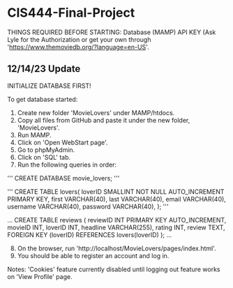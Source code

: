 # CIS444-Final-Project

THINGS REQUIRED BEFORE STARTING:
Database (MAMP)
API KEY (Ask Lyle for the Authorization or get your own through 'https://www.themoviedb.org/?language=en-US'.

## 12/14/23 Update
INITIALIZE DATABASE FIRST!

To get database started:
1. Create new folder 'MovieLovers' under MAMP/htdocs. 
2. Copy all files from GitHub and paste it under the new folder, 'MovieLovers'.
3. Run MAMP.
4. Click on 'Open WebStart page'.
5. Go to phpMyAdmin.
6. Click on 'SQL' tab.
7. Run the following queries in order:

'''
CREATE DATABASE movie_lovers;
'''

'''
CREATE TABLE lovers(
  loverID SMALLINT NOT NULL AUTO_INCREMENT PRIMARY KEY,
  first VARCHAR(40),
  last VARCHAR(40),
  email VARCHAR(40),
  username VARCHAR(40), 
  password VARCHAR(40),
);
'''

...
CREATE TABLE reviews (
    reviewID INT PRIMARY KEY AUTO_INCREMENT,
    movieID INT,
    loverID INT,
    headline VARCHAR(255),
    rating INT,
    review TEXT,
    FOREIGN KEY (loverID) REFERENCES lovers(loverID)
);
...

8. On the browser, run 'http://localhost/MovieLovers/pages/index.html'.
9. You should be able to register an account and log in.


Notes: 'Cookies' feature currently disabled until logging out feature works on 'View Profile' page.
